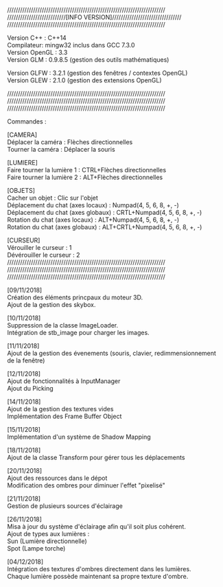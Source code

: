/////////////////////////////////////////////////////////////////////////  
///////////////////////////[INFO VERSION]////////////////////////////////  
/////////////////////////////////////////////////////////////////////////  

Version C++ : C++14  
Compilateur: mingw32 inclus dans GCC 7.3.0  
Version OpenGL : 3.3  
Version GLM  : 0.9.8.5 	(gestion des outils mathématiques)  
  
Version GLFW : 3.2.1   	(gestion des fenêtres / contextes OpenGL)  
Version GLEW : 2.1.0	(gestion des extensions OpenGL)  

/////////////////////////////////////////////////////////////////////////  
/////////////////////////////////////////////////////////////////////////  
/////////////////////////////////////////////////////////////////////////  
   
Commandes :  
  
[CAMERA]  
Déplacer la caméra : Flèches directionnelles  
Tourner la caméra : Déplacer la souris  
  
[LUMIERE]  
Faire tourner la lumière 1 : CTRL+Flèches directionnelles  
Faire tourner la lumière 2 : ALT+Flèches directionnelles  
  
[OBJETS]  
Cacher un objet : Clic sur l'objet  
Déplacement du chat (axes locaux) : Numpad(4, 5, 6, 8, +, -)  
Déplacement du chat (axes globaux) : CRTL+Numpad(4, 5, 6, 8, +, -)  
Rotation du chat (axes locaux) : ALT+Numpad(4, 5, 6, 8, +, -)  
Rotation du chat (axes globaux) : ALT+CRTL+Numpad(4, 5, 6, 8, +, -)  
  
[CURSEUR]  
Vérouiller le curseur : 1  
Dévérouiller le curseur : 2  
/////////////////////////////////////////////////////////////////////////  
/////////////////////////////////////////////////////////////////////////  
/////////////////////////////////////////////////////////////////////////  

[09/11/2018]  
Création des éléments princpaux du moteur 3D.  
Ajout de la gestion des skybox.  
  
[10/11/2018]  
Suppression de la classe ImageLoader.  
Intégration de stb_image pour charger les images.  
  
[11/11/2018]  
Ajout de la gestion des évenements (souris, clavier, redimmensionnement de la fenêtre)  
  
[12/11/2018]  
Ajout de fonctionnalités à InputManager  
Ajout du Picking  
  
[14/11/2018]  
Ajout de la gestion des textures vides  
Implémentation des Frame Buffer Object  
  
[15/11/2018]  
Implémentation d'un système de Shadow Mapping  
  
[18/11/2018]  
Ajout de la classe Transform pour gérer tous les déplacements 
  
[20/11/2018]  
Ajout des ressources dans le dépot  
Modification des ombres pour diminuer l'effet "pixelisé"  
  
[21/11/2018]  
Gestion de plusieurs sources d'éclairage  
  
[26/11/2018]  
Misa à jour du système d'éclairage afin qu'il soit plus cohérent.  
Ajout de types aux lumières :  
	Sun (Lumière directionnelle)  
	Spot (Lampe torche)  
  
[04/12/2018]  
Intégration des textures d'ombres directement dans les lumières.  
Chaque lumière possède maintenant sa propre texture d'ombre.  
